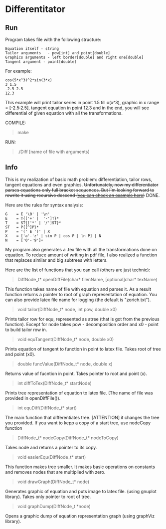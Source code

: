 # Differentitator

## Run
Program takes file with the following structure:
```
Equation itself - string
Tailor arguments   - pow[int] and point[double]
Graphics arguments - left border[double] and right one[double]
Tangent argument - point[double]
```
For example:
```
cos(5*x^3)^2*sin(3*x)
3 1.5
-2.5 2.5
12.3
```
This example will print tailor series in point 1.5 till o(x^3), graphic in x range = [-2.5:2.5], tangent equation in point 12.3 and in the end, you will see differential of given equation with all the transformations.

COMPILE:
> make

RUN:
> ./Diff [name of file with arguments]


## Info
This is my realization of basic math problem: differentiation, tailor rows, tangent equations and even graphics. ~~Unfortunately, now my differentiator parses equations only full bracket sequences. But I'm looking forward to rewrite it using recursive descend ([you can check an example here](https://github.com/ThreadJava800/Recursive-descend))~~ DONE.

Here are the rules for syntax analysis:
```
G    = E '\0' | '\n'
E    = T{['+' |  '-']T}*
T    = ST{['*' | '/']ST}*
ST   = P{[^]P}*
P    = '(' E ')' | X
X    = ['a'-'z' | sin P | cos P | ln P] | N
N    = ['0'-'9']+
```

My program also generates a .tex file with all the transformations done on equation. To reduce amount of writing in pdf file, I also realized a function that replaces similar and big subtrees with letters.

Here are the list of functions that you can call (others are just technic):
> DiffNode_t* openDiffFile(char* filenName, [optional]char* texName)

This function takes name of file with equation and parses it. As a result function returns a pointer to root of graph representation of equation. You can also provide latex file name for logging (the default is "zorich.txt").

> void tailor(DiffNode_t* node, int pow, double x0)

Prints tailor row for equ, represented as atree (that is got from the previous function). Except for node takes pow - decomposition order and x0 - point to build tailor row in.

> void equTangent(DiffNode_t* node, double x0)

Prints equation of tangent to function in point to latex file. Takes root of tree and point (x0).

> double funcValue(DiffNode_t* node, double x)

Returns value of fucntion in point. Takes pointer to root and point (x).

> int diffToTex(DiffNode_t* startNode)

Prints tree representation of equation to latex file. (The name of file was provided in openDiffFile()).

> int equDiff(DiffNode_t* start)

The main function that differentiates tree. [ATTENTION] it changes the tree you provided. If you want to kepp a copy of a start tree, use nodeCopy function

> DiffNode_t* nodeCopy(DiffNode_t* nodeToCopy)

Takes node and returns a pointer to its copy.

> void easierEqu(DiffNode_t* start)

This function makes tree smaller. It makes basic operations on constants and removes nodes that are multiplied with zero.

> void drawGraph(DiffNode_t* node)

Generates graphic of equation and puts image to latex file. (using gnuplot library). Takes only pointer to root of tree.

> void graphDump(DiffNode_t *node)

Opens a graphic dump of equation representation graph (using graphViz library).